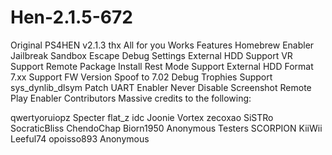 # Hen-2.1.5-672

Original PS4HEN v2.1.3 thx All for you Works
Features
Homebrew Enabler
Jailbreak
Sandbox Escape
Debug Settings
External HDD Support
VR Support
Remote Package Install
Rest Mode Support
External HDD Format 7.xx Support
FW Version Spoof to 7.02
Debug Trophies Support
sys_dynlib_dlsym Patch
UART Enabler
Never Disable Screenshot
Remote Play Enabler
Contributors
Massive credits to the following:

qwertyoruiopz
Specter
flat_z
idc
Joonie
Vortex
zecoxao
SiSTRo
SocraticBliss
ChendoChap
Biorn1950
Anonymous
Testers
SCORPION
KiiWii
Leeful74
opoisso893
Anonymous
